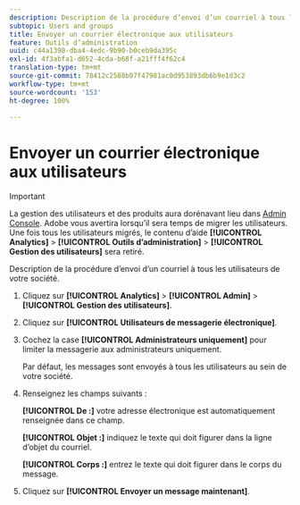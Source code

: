 ```yaml
---
description: Description de la procédure d’envoi d’un courriel à tous les utilisateurs de votre société.
subtopic: Users and groups
title: Envoyer un courrier électronique aux utilisateurs
feature: Outils d’administration
uuid: c44a1398-dba4-4edc-9b90-b0ceb9da395c
exl-id: 4f3abfa1-d652-4cda-b68f-a21fff4f62c4
translation-type: tm+mt
source-git-commit: 78412c2588b07f47981ac0d953893db6b9e1d3c2
workflow-type: tm+mt
source-wordcount: '153'
ht-degree: 100%

---
```


# Envoyer un courrier électronique aux utilisateurs

>[!IMPORTANT]
>
>La gestion des utilisateurs et des produits aura dorénavant lieu dans [Admin Console](https://helpx.adobe.com/fr/enterprise/using/admin-console.html). Adobe vous avertira lorsqu’il sera temps de migrer les utilisateurs. Une fois tous les utilisateurs migrés, le contenu d’aide **[!UICONTROL Analytics]** > **[!UICONTROL Outils d’administration]** > **[!UICONTROL Gestion des utilisateurs]** sera retiré.

Description de la procédure d’envoi d’un courriel à tous les utilisateurs de votre société.

1. Cliquez sur **[!UICONTROL Analytics]** > **[!UICONTROL Admin]** > **[!UICONTROL Gestion des utilisateurs]**.
1. Cliquez sur **[!UICONTROL Utilisateurs de messagerie électronique]**.
1. Cochez la case **[!UICONTROL Administrateurs uniquement]** pour limiter la messagerie aux administrateurs uniquement.

   Par défaut, les messages sont envoyés à tous les utilisateurs au sein de votre société.
1. Renseignez les champs suivants :

   **[!UICONTROL De :]** votre adresse électronique est automatiquement renseignée dans ce champ.

   **[!UICONTROL Objet :]** indiquez le texte qui doit figurer dans la ligne d’objet du courriel.

   **[!UICONTROL Corps :]** entrez le texte qui doit figurer dans le corps du message.
1. Cliquez sur **[!UICONTROL Envoyer un message maintenant]**.
